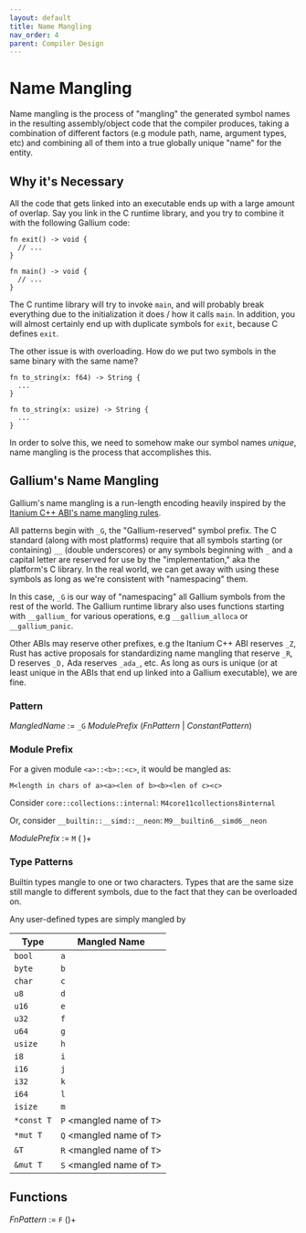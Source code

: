 ```yaml
---
layout: default
title: Name Mangling
nav_order: 4
parent: Compiler Design
---
```


# Name Mangling
Name mangling is the process of "mangling" the generated symbol names in the
resulting assembly/object code that the compiler produces, taking a combination
of different factors (e.g module path, name, argument types, etc) and combining
all of them into a true globally unique "name" for the entity. 

## Why it's Necessary
All the code that gets linked into an executable ends up with a large amount of overlap. Say you
link in the C runtime library, and you try to combine it with the following Gallium code:

```
fn exit() -> void {
  // ...
}

fn main() -> void {
  // ...
}
```

The C runtime library will try to invoke `main`, and will probably break everything
due to the initialization it does / how it calls `main`. In addition, you will almost certainly
end up with duplicate symbols for `exit`, because C defines `exit`. 

The other issue is with overloading. How do we put two symbols in the same binary with the same name?

```
fn to_string(x: f64) -> String { 
  ...
}

fn to_string(x: usize) -> String {
  ...
}
```

In order to solve this, we need to somehow make our symbol names *unique*, name mangling is the process
that accomplishes this. 

## Gallium's Name Mangling
Gallium's name mangling is a run-length encoding heavily inspired by 
the [Itanium C++ ABI's name mangling rules](https://itanium-cxx-abi.github.io/cxx-abi/abi.html#mangling).

All patterns begin with `_G`, the "Gallium-reserved" symbol prefix. The C standard 
(along with most platforms) require that all symbols starting (or containing) `__` (double
underscores) or any symbols beginning with `_` and a capital letter are reserved for use 
by the "implementation," aka the platform's C library. In the real world, we can get away
with using these symbols as long as we're consistent with "namespacing" them.

In this case, `_G` is our way of "namespacing" all Gallium symbols from the rest of the world. 
The Gallium runtime library also uses functions starting with `__gallium_` for various
operations, e.g `__gallium_alloca` or `__gallium_panic`. 

Other ABIs may reserve other prefixes, e.g the Itanium C++ ABI reserves `_Z`, 
Rust has active proposals for standardizing name mangling that reserve `_R`,
D reserves `_D,` Ada reserves `_ada_`, etc. As long as ours is unique (or at
least unique in the ABIs that end up linked into a Gallium executable), we are fine.

### Pattern
*MangledName* := `_G` *ModulePrefix* (*FnPattern* | *ConstantPattern*) 

### Module Prefix
For a given module `<a>::<b>::<c>`, it would be mangled as:

`M<length in chars of a><a><len of b><b><len of c><c>`

Consider `core::collections::internal`: `M4core11collections8internal`

Or, consider `__builtin::__simd::__neon`: `M9__builtin6__simd6__neon`

*ModulePrefix* := `M` (<decimal length> <module part name>)+

### Type Patterns
Builtin types mangle to one or two characters. Types that are the same 
size still mangle to different symbols, due to the fact that they can 
be overloaded on.

Any user-defined types are simply mangled by 

| Type       | Mangled Name              |
|------------|---------------------------|
| `bool`     | `a`                       |
| `byte`     | `b`                       |
| `char`     | `c`                       |
| `u8`       | `d`                       |
| `u16`      | `e`                       |
| `u32`      | `f`                       |
| `u64`      | `g`                       |
| `usize`    | `h`                       |
| `i8`       | `i`                       |
| `i16`      | `j`                       |
| `i32`      | `k`                       |
| `i64`      | `l`                       |
| `isize`    | `m`                       |
| `*const T` | `P` <mangled name of `T`> |
| `*mut T`   | `Q` <mangled name of `T`> |
| `&T`       | `R` <mangled name of `T`> |
| `&mut T`   | `S` <mangled name of `T`> |

## Functions
*FnPattern* := <name> `F` (<mangled argument type>)+
